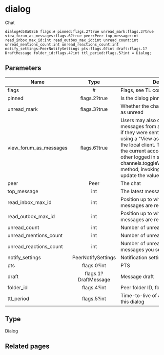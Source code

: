 # dialog
Chat

```
dialog#d58a08c6 flags:# pinned:flags.2?true unread_mark:flags.3?true view_forum_as_messages:flags.6?true peer:Peer top_message:int read_inbox_max_id:int read_outbox_max_id:int unread_count:int unread_mentions_count:int unread_reactions_count:int notify_settings:PeerNotifySettings pts:flags.0?int draft:flags.1?DraftMessage folder_id:flags.4?int ttl_period:flags.5?int = Dialog;
```

## Parameters
| Name | Type | Description |
| ---- | :----: | ----------- |
| flags | # | Flags, see TL conditional fields |
| pinned | flags.2?true | Is the dialog pinned |
| unread_mark | flags.3?true | Whether the chat was manually marked as unread |
| view_forum_as_messages | flags.6?true | Users may also choose to display messages from all topics of a forum as if they were sent to a normal group, using a "View as messages" setting in the local client.  This setting only affects the current account, and is synced to other logged in sessions using the channels.toggleViewForumAsMessages method; invoking this method will update the value of this flag. |
| peer | Peer | The chat |
| top_message | int | The latest message ID |
| read_inbox_max_id | int | Position up to which all incoming messages are read. |
| read_outbox_max_id | int | Position up to which all outgoing messages are read. |
| unread_count | int | Number of unread messages |
| unread_mentions_count | int | Number of unread mentions |
| unread_reactions_count | int | Number of unread reactions to messages you sent |
| notify_settings | PeerNotifySettings | Notification settings |
| pts | flags.0?int | PTS |
| draft | flags.1?DraftMessage | Message draft |
| folder_id | flags.4?int | Peer folder ID, for more info click here |
| ttl_period | flags.5?int | Time-to-live of all messages sent in this dialog |


## Type
Dialog

## Related pages
